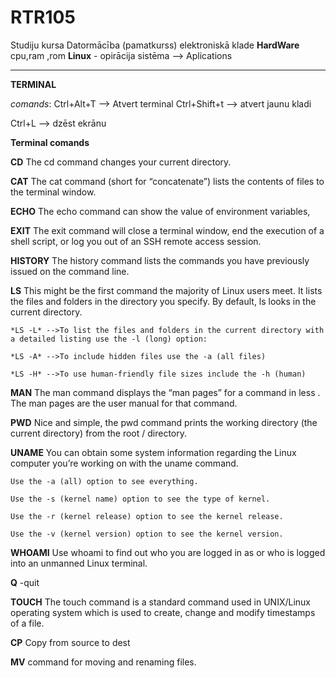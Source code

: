 # RTR105
Studiju kursa Datormācība (pamatkurss) elektroniskā klade
**HardWare** 
cpu,ram ,rom
**Linux** - opirācija sistēma --> Aplications

---------------------------------------------------------------------------------------------------------------

**TERMINAL**

*comands*:
Ctrl+Alt+T --> Atvert terminal 
Ctrl+Shift+t --> atvert jaunu kladi

Ctrl+L --> dzēst ekrānu 

  **Terminal comands**
  
  **CD**
    The cd command changes your current directory. 
    
  **CAT**
    The cat command (short for “concatenate”) lists the contents of files to the terminal window.
    
  **ECHO**
    The echo command can show the value of environment variables,
    
  **EXIT**
    The exit command will close a terminal window, end the execution of a shell script, or log you out of an SSH remote access session.
    
  **HISTORY**
    The history command lists the commands you have previously issued on the command line.
    
  **LS**
    This might be the first command the majority of Linux users meet. It lists the files and folders in the directory you specify. By default, ls looks in the current directory.
    
    *LS -L* -->To list the files and folders in the current directory with a detailed listing use the -l (long) option:
    
    *LS -A* -->To include hidden files use the -a (all files) 
    
    *LS -H* -->To use human-friendly file sizes include the -h (human) 
    
  **MAN**
    The man command displays the “man pages” for a command in less . The man pages are the user manual for that command. 
    
  **PWD**
    Nice and simple, the pwd command prints the working directory (the current directory) from the root / directory.
    
  **UNAME**
    You can obtain some system information regarding the Linux computer you’re working on with the uname command.
    

    Use the -a (all) option to see everything.
    
    Use the -s (kernel name) option to see the type of kernel.
    
    Use the -r (kernel release) option to see the kernel release.
    
    Use the -v (kernel version) option to see the kernel version.
    
    
  **WHOAMI**
    Use whoami to find out who you are logged in as or who is logged into an unmanned Linux terminal.  
    
  **Q** -quit 
  
  **TOUCH**
    The touch command is a standard command used in UNIX/Linux operating system which is used to create, change and modify timestamps of a file. 
    
  **CP**
    Copy from source to dest
    
  **MV**
    command for moving and renaming files. 
    
  



    


